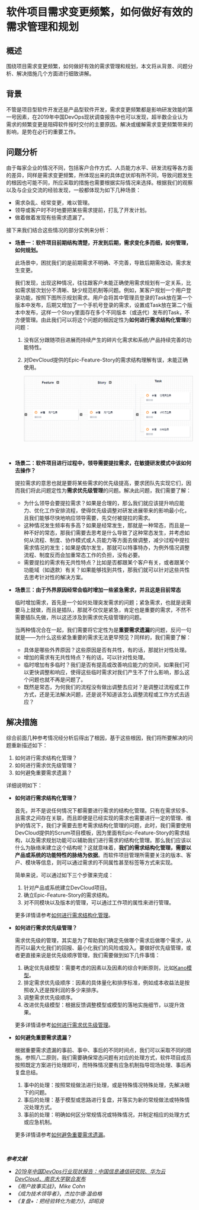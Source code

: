 # **软件项目需求变更频繁，如何做好有效的需求管理和规划**<a name="devcloud_practice_3003"></a>

## **概述**<a name="section1711212791613"></a>

围绕项目需求变更频繁，如何做好有效的需求管理和规划，本文将从背景、问题分析、解决措施几个方面进行细致讲解。

## **背景**<a name="section58891526151610"></a>

不管是项目型软件开发还是产品型软件开发，需求变更频繁都是影响研发效能的第一号因素，在2019年中国DevOps现状调查报告中也可以发现，超半数企业认为需求的频繁变更是阻碍软件按时交付的主要原因。解决或缓解需求变更频繁带来的影响，是势在必行的重要工作。

## **问题分析**<a name="section1016918410172"></a>

由于每家企业的情况不同，包括客户合作方式、人员能力水平、研发流程等各方面的差异，同样是需求变更频繁，所体现出来的具体症状却有所不同，导致问题发生的根因也可能不同，所应采取的措施也需要根据实际情况来选择。根据我们的观察以及与企业交流的经验发现，一般都体现为如下几种场景：

-   需求杂乱、经常变更，难以管理。
-   领导或客户时不时地要把某些需求提前，打乱了开发计划。
-   做着做着发现有些需求遗漏了。

接下来我们结合这些情况的部分实例来分析：

-   **场景一：软件项目前期结构清楚，开发到后期，需求变化多而细，如何管理，如何规划。**

    此场景中，困扰我们的是前期需求不明确、不完善，导致后期需改动，需求发生变更。

    我们发现，出现这种情况，往往跟客户未能正确使用需求规划有一定关系，比如需求层次划分不清晰、缺少规范机制等问题。例如，某客户规划一个用户登录功能，按照下图所示规划需求。用户会将其中管理员登录的Task放在第一个版本中发布，后期又增加了一个手机号登录的需求，设置成Task放在第二个版本中发布，这样一个Story里面存在多个不同版本（或迭代）发布的Task，不方便管理。由此我们可以将这个问题的根因定性为**如何进行需求结构化管理**的问题：

    1.  没有区分跟随项目进展而持续产生的碎片化需求和系统/产品持续完善的功能特性。
    2.  对DevCloud提供的Epic-Feature-Story的需求结构理解有误，未能正确使用。

        ![](figures/03-软件项目需求变更频繁-如何做好有效的需求管理和规划-02.png)

          


-   **场景二：软件项目进行过程中，领导需要提拉需求，在敏捷研发模式中该如何去操作？**

    提拉需求的意思也就是要将某些需求的优先级提高，要求团队先实现它们，因而我们将此问题定性为**需求优先级管理**的问题。解决此问题，我们需要了解：

    -   为什么领导会要提拉需求？如果是合理的，那么我们就应该提升响应能力、优化工作安排流程，使得优先级调整对研发进展带来的影响最小化，且我们能够尽快地响应领导需要，先交付被提拉的需求。
    -   这种情况发生频率有多高？如果是经常发生，那就是一种常态，而且是一种不好的常态，那我们需要去思考是什么导致了这种常态发生，并考虑如何从流程、制度、协作模式或人员能力等方面去做调整，减少过程中提拉需求情况的发生；如果是偶尔发生，那就可以特事特办，为例外情况调整流程、制度反而会加重常态工作的负担，没有必要。
    -   需要提拉的需求有无共性特点？比如是否都跟某个客户有关，或者跟某个功能域（如退款）有关？如果能够找到共性，那我们就可以针对这些共性去思考针对性的解决方案。

-   **场景三：由于外界原因经常会临时增加一些紧急需求，并且这是目前常态**

    临时增加需求，首先是一个如何处理突发需求的问题；紧急需求，也就是说需要马上就做，而且是插队，那就不仅仅是紧急，肯定也是重要的需求，不然不需要插队先做，所以这还涉及到需求优先级管理的问题。

    当两种情况合在一起，我们需要将它定性为是**重要需求遗漏**的问题，反问一句就是——为什么这些紧急重要的需求无法更早预见？同样的，我们需要了解：

    -   具体是哪些外界原因？这些原因是否有共性，有的话，那就针对性处理。
    -   增加的需求有无共性特点？有的话，可以针对性处理。
    -   临时增加有多临时？我们是否有提高或改善响应能力的空间，如果我们可以更快调整和响应，使得这些临时需求对我们产生不了什么影响，那么这个问题也就不再是问题了。
    -   既然是常态，为何我们的流程没有做出调整去应对？是调整过流程或工作方式，还是无法解决问题，还是说不知道该怎么调整流程或工作方式去适应？


## **解决措施**<a name="section101694217181"></a>

综合前面几种参考情况经分析后得出了根因，基于这些根因，我们将所要解决的问题重新描述如下：

1.  如何进行需求结构化管理？
2.  如何进行需求优先级管理？
3.  如何避免重要需求遗漏？

详细说明如下：

-   **如何进行需求结构化管理？**

    首先，并不是说任何情况下都需要进行需求的结构化管理。只有在需求较多、且需求之间存在关联，而且即便是已经实现的需求也需要进行一定的管理、维护的情况下，我们才需要去思考需求结构化管理的问题，此时，我们需要使用DevCloud提供的Scrum项目模板，因为里面有Epic-Feature-Story的需求结构，以及需求规划功能可以辅助我们进行需求的结构化管理。那么我们应该以什么为脉络来建立这个结构呢？这就意味着，**我们的需求结构化管理，需要以产品或系统的功能特性的脉络为依据**。而软件项目管理所需要关注的版本、客户、模块等信息，则可以通过需求的不同属性甚至标签等方式来实现。

    简单来说，可以通过如下三个步骤来完成：

    1.  针对产品或系统建立DevCloud项目。
    2.  确立Epic-Feature-Story的需求结构。
    3.  对不同模块以及版本的管理，可以通过工作项的属性来进行管理。

    更多详情请参考[如何进行需求结构化管理](如何进行需求结构化管理.md)。


-   **如何进行需求优先级管理？**

    需求优先级的管理，其实是为了帮助我们确定先做哪个需求后做哪个需求，从而可以最大化我们的回报、最小化我们的风险或投入。要做好优先级管理，或者更直接来说是优先级顺序管理，我们需要做到如下几件事情：

    1.  确定优先级模型：需要考虑的因素以及因素的综合判断原则，比如[Kano模型](https://en.wikipedia.org/wiki/Kano_model)。
    2.  排定需求优先级顺序：因素的具体量化和排序标准，例如成本收益法是按照收入还是按利润的多少来排序。
    3.  调整需求优先级顺序。
    4.  改进优先级模型：根据反馈调整模型或模型的落地实施细节，以提升效果。

    更多详情请参考[如何进行需求优先级管理](如何进行需求优先级管理.md)。


-   **如何避免重要需求遗漏？**

    根据重要需求遗漏的事前、事中、事后的不同时间点，我们可以采取不同的措施。参照八二原则，我们需要确保常态问题有对应的处理方式，软件项目成员按照既定方案进行处理即可，而特殊情况要有应急机制指导现场处理、事后再复盘总结。

    1.  事中的处理：按照常规做法进行处理，或是特殊情况特殊处理，先解决眼下的问题。
    2.  事后的处理：基于模型或思路进行复盘，并落实为新的常规做法或特殊情况处理方式。
    3.  事前的处理：明确如何区分常规情况或特殊情况，并制定相应的处理方式或应急机制。

    更多详情请参考[如何避免重要需求遗漏](如何避免重要需求遗漏.md)。


  

_**参考文献**_

-   _[2019年中国DevOps行业现状报告：中国信息通信研究院、华为云DevCloud、南京大学联合发布](https://bbs.huaweicloud.com/forum/thread-21414-1-1.html)_
-   _《用户故事实战》_，_Mike Cohn_
-   _《成为技术领导者》_，_杰拉尔德·温伯格_
-   _《复盘+：把经验转化为能力》_，_邱昭良_

  

